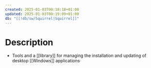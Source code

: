 ```yaml
---
created: 2025-01-03T00:18:18+01:00
updated: 2025-01-03T00:19:09+01:00
db: "[[!db/sw/Squirrel|Squirrel]]"
---
```

# Description
- Tools and a [[library]] for managing the installation and updating of desktop [[Windows]] applications